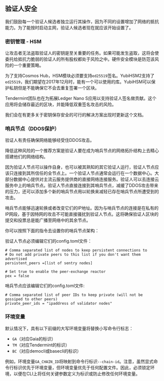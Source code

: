 ## 验证人安全

我们鼓励每一个验证人候选者独立运行其操作，因为不同的设置增加了网络的抵抗能力。为了能按时启动主网，验证人候选者现在就应该开始设置了。


### 密钥管理 - HSM
让攻击者无法盗取验证人的密钥是至关重要的任务。如果可能发生盗取，这将会使委托给抵抗力脆弱的验证人的所有股权都处于风险之中。硬件安全模块是防范该风险的一个重要策略。

为了支持Cosmos Hub，HSM模块必须要支持`ed25519`签名。YubiHSM2支持了`ed25519`，我们期望在2017年12月时，能有一个可以使用的库。YubiHSM可以保护私钥但是不能确保它不会去重复签署一个区块。

Tendermint团队也在为拓展Ledger Nano S应用以支持验证人签名做贡献。这个应用将会储存最近的区块，并能降低双重签名攻击的风险。

我们会在有更多关于密钥保存安全的可行的解决方案出现时更新这个文档。


### 哨兵节点（DDOS保护）
验证人有责任确保网络能够经受住DDOS攻击。

降低这种风险的一个推荐方案是验证人要在成为哨兵节点的网络拓扑结构上去精心搭建他们的网络结构。

因为验证人节点可以操作自身，也可以被其熟知的其它验证人运行，验证人节点应该只连接到其所信任的全节点上。一个验证人节点通常会运行在一个数据中心。大部分数据中心提供对主流云服务提供商的直接网络连接服务。验证人可以去连接云服务中上的哨兵节点。验证人节点直接连接到其哨兵节点，减缓了DDOS攻击带来的压力，还可以添加多个新的哨兵节点用以轮换来减轻已存在哨兵节点所遭受到的攻击。

哨兵节点能够迅速轮换或者改变它们的IP地址。因为与哨兵节点的连接是在私有的IP网段，基于因特网的攻击不可能直接骚扰到验证人节点。这将确保验证人区块的提交和投票总是能广播至网络中的其余节点。

你可以按照下面的指令去设置你的哨兵节点架构：

验证人节点必须编辑它们的config.toml文件：

```
# Comma separated list of nodes to keep persistent connections to
# Do not add private peers to this list if you don't want them advertised
persistent_peers =[list of sentry nodes]

# Set true to enable the peer-exchange reactor
pex = false
```

哨兵节点应该编辑它们的config.toml文件:

```
# Comma separated list of peer IDs to keep private (will not be gossiped to other peers)
private_peer_ids = "ipaddress of validator nodes"
```

### 环境变量
默认情况下，具有以下前缀的大写环境变量将替换小写命令行标志：
+ `GA`（对应Gaia的标识）
+ `TM`（对应Tendermint的标识）
+ `BC`（对应democli或basecli的标识）

例如，环境变量`GA_CHAIN_ID`将映射到命令行标识`--chain-id`。注意，虽然显式命令行标识优先于环境变量，但环境变量优先于任何配置文件。因此，必须锁定环境，以便在CLI上将任何关键参数定义为标识或防止修改任何环境变量。